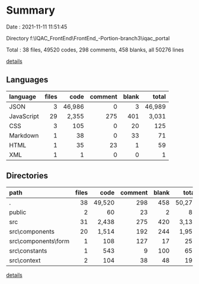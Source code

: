 # Summary

Date : 2021-11-11 11:51:45

Directory f:\IQAC_FrontEnd\FrontEnd_-Portion-branch3\iqac_portal

Total : 38 files,  49520 codes, 298 comments, 458 blanks, all 50276 lines

[details](details.md)

## Languages
| language | files | code | comment | blank | total |
| :--- | ---: | ---: | ---: | ---: | ---: |
| JSON | 3 | 46,986 | 0 | 3 | 46,989 |
| JavaScript | 29 | 2,355 | 275 | 401 | 3,031 |
| CSS | 3 | 105 | 0 | 20 | 125 |
| Markdown | 1 | 38 | 0 | 33 | 71 |
| HTML | 1 | 35 | 23 | 1 | 59 |
| XML | 1 | 1 | 0 | 0 | 1 |

## Directories
| path | files | code | comment | blank | total |
| :--- | ---: | ---: | ---: | ---: | ---: |
| . | 38 | 49,520 | 298 | 458 | 50,276 |
| public | 2 | 60 | 23 | 2 | 85 |
| src | 31 | 2,438 | 275 | 420 | 3,133 |
| src\components | 20 | 1,514 | 192 | 244 | 1,950 |
| src\components\form | 1 | 108 | 127 | 17 | 252 |
| src\constants | 1 | 543 | 9 | 100 | 652 |
| src\context | 2 | 104 | 38 | 48 | 190 |

[details](details.md)
